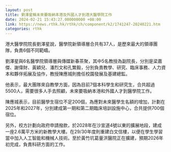 ```yaml
---
layout: post
title: 劉澤星稱未來要吸納本港及外國人才到港大醫學院工作
date: 2024-02-21 15:43:27.000000000 +08:00
link: https://news.rthk.hk/rthk/ch/component/k2/1741247-20240221.htm
categories: rthk
---
```


港大醫學院院長劉澤星說，醫學院新領導層合共有37人，是歷來最大的領導團隊，負責6個不同範疇。

劉澤星與6名醫學院領導層與傳媒新春茶聚，其中5名教授為副院長，分別是梁嘉傑、謝偉財、黃穎兒、潘烈文和孔繁毅，分別負責教學、研究、臨床事務、人力資本和夥伴拓展及協作，教授陳應城則擔任校園發展及基建總監。

他表示，最大團隊來自教學方面，因為目前7個本科學生和研究生，合共超過5500人，需要很多人手去照顧，未來要吸納本港和外國人才到醫學院工作。

陳應城表示，目前醫學生宿位不足200個，為應對未來醫學生名額的增加，計劃在2025年和2027年，分別建成第一期和第二期臨床培訓設施中心，合共提供700個宿位。

另外，校方計劃向政府申請撥款，於2028年在沙宣道4號以東的擴展地段，建成一座2.6萬平方米的新教學大樓。在29/30年度則重建白文信樓，以便在學生學習當中加入人工智能和機械人技術。至於黃竹坑葛量洪醫院正在擴建，預期2026年初完成，負責科研方面的工作。
